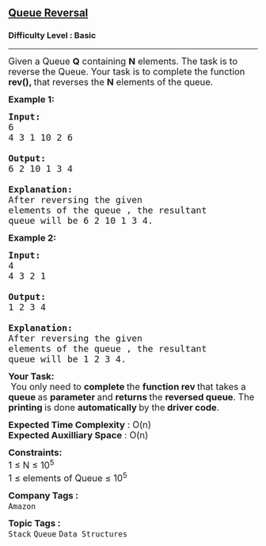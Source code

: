 <h2><a href="https://practice.geeksforgeeks.org/problems/queue-reversal/1">Queue Reversal</a></h2><h3>Difficulty Level : Basic</h3><hr><div class="problems_problem_content__Xm_eO"><p><span style="font-size:18px">Given a Queue <strong>Q</strong> containing <strong>N</strong> elements. The task is to reverse the Queue. Your task is to complete the&nbsp;function <strong>rev(), </strong>that reverses the <strong>N</strong> elements of the queue.</span></p>

<p><span style="font-size:18px"><strong>Example 1:</strong></span></p>

<pre><span style="font-size:18px"><strong>Input:
</strong>6
4 3 1 10 2 6

<strong>Output: 
</strong>6 2 10 1 3 4
<strong>
Explanation: 
</strong>After reversing the given
elements of the queue , the resultant
queue will be&nbsp;6 2 10 1 3 4.</span>
</pre>

<p><span style="font-size:18px"><strong>Example 2:</strong></span></p>

<pre><span style="font-size:18px"><strong>Input:
</strong>4
4 3 2 1&nbsp;

<strong>Output: 
</strong>1 2 3 4
<strong>
Explanation: 
</strong>After reversing the given
elements of the queue , the resultant
queue will be 1 2 3 4.</span></pre>

<p><span style="font-size:18px"><strong>Your Task:</strong><br>
&nbsp;You only need to <strong>complete </strong>the <strong>function rev </strong>that takes a <strong>queue </strong>as <strong>parameter </strong>and <strong>returns </strong>the <strong>reversed queue</strong>. The <strong>printing </strong>is done <strong>automatically </strong>by the<strong> driver code</strong>.</span></p>

<p><span style="font-size:18px"><strong>Expected Time Complexity</strong> : O(n)<br>
<strong>Expected Auxilliary Space</strong> : O(n)</span></p>

<p><span style="font-size:18px"><strong>Constraints:</strong><br>
1 ≤ N ≤ 10<sup>5</sup><br>
1 ≤ elements of Queue ≤ 10<sup>5</sup></span></p>
</div><p><span style=font-size:18px><strong>Company Tags : </strong><br><code>Amazon</code>&nbsp;<br><p><span style=font-size:18px><strong>Topic Tags : </strong><br><code>Stack</code>&nbsp;<code>Queue</code>&nbsp;<code>Data Structures</code>&nbsp;